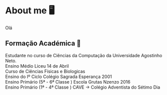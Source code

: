 # About me 🖥
Olá 
## Formação Académica 🏫
Estudante no curso de Ciências da Computação da Universidade Agostinho Neto.<br>
Ensino Médio Liceu 14 de Abril <br> 
Curso de Ciências Físicas e Biologicas<br>
Ensino do Iº Ciclo Colégio Sagrada Esperança 2001<br>
Ensino Primário (5ª - 6ª Classe ) Escola Grutas Nzenzo 2016<br>
Ensino Primário (1ª - 4ª Classe ) CAVE -> Colégio Adventista do Sétimo Dia<br>

